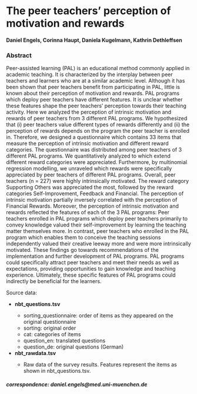 # The peer teachers’ perception of motivation and rewards
<h4>Daniel Engels, Corinna Haupt, Daniela Kugelmann, Kathrin Dethleffsen</h4>

<h3>Abstract</h3>
<p>Peer-assisted learning (PAL) is an educational method commonly applied in academic teaching. It is characterized by the interplay between peer teachers and learners who are at a similar academic level. Although it has been shown that peer teachers benefit from participating in PAL, little is known about their perception of motivation and rewards. PAL programs which deploy peer teachers have different features. It is unclear whether these features shape the peer teachers’ perception towards their teaching activity. Here we analyzed the perception of intrinsic motivation and rewards of peer teachers from 3 different PAL programs.
We hypothesized that (i) peer teachers value different types of rewards differently and (ii) the perception of rewards depends on the program the peer teacher is enrolled in. Therefore, we designed a questionnaire which contains 33 items that measure the perception of intrinsic motivation and different reward categories. The questionnaire was distributed among peer teachers of 3 different PAL programs. We quantitatively analyzed to which extend different reward categories were appreciated. Furthermore, by multinomial regression modelling, we unraveled which rewards were specifically appreciated by peer teachers of different PAL programs.
Overall, peer teachers (n = 227) were highly intrinsically motivated. The reward category Supporting Others was appreciated the most, followed by the reward categories Self-Improvement, Feedback and Financial. The perception of intrinsic motivation partially inversely correlated with the perception of Financial Rewards. Moreover, the perception of intrinsic motivation and rewards reflected the features of each of the 3 PAL programs: Peer teachers enrolled in PAL programs which deploy peer teachers primarily to convey knowledge valued their self-improvement by learning the teaching matter themselves more. In contrast, peer teachers who enrolled in the PAL program which enables them to conceive the teaching sessions independently valued their creative leeway more and were more intrinsically motivated.
These findings go towards recommendations of the implementation and further development of PAL programs. PAL programs could specifically attract peer teachers and meet their needs as well as expectations, providing opportunities to gain knowledge and teaching experience. Ultimately, these specific features of PAL programs could indirectly be beneficial for the learners.</p>

<p>Source data:</p>
<ul>
  <li><b>nbt_questions.tsv</b></li>
    <ul>
      <li>sorting_questionnaire: order of items as they appeared on the original questionnaire</li>
      <li>sorting: original order</li>
      <li>cat: categories of items</li>
      <li>question_en: translated questions</li>
      <li>question_de: original questions (German)</li>
    </ul>
  </li>
    <li><b>nbt_rawdata.tsv</b></li>
    <ul>
      <li>Raw data of the survey results. Features represent the items as shown in nbt_questions.tsv.</li>
    </ul>
  </li>
</ul>

<h5>correspondence: daniel.engels@med.uni-muenchen.de</h5>
